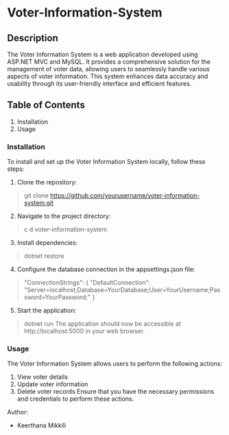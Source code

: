 # Voter-Information-System

## Description
The Voter Information System is a web application developed using ASP.NET MVC and MySQL. It provides a comprehensive solution for the management of voter data, allowing users to seamlessly handle various aspects of voter information. This system enhances data accuracy and usability through its user-friendly interface and efficient features.

## Table of Contents
1. Installation
2. Usage


### Installation
To install and set up the Voter Information System locally, follow these steps:
1. Clone the repository:

> git clone https://github.com/yourusername/voter-information-system.git

2. Navigate to the project directory:
>c d voter-information-system

3. Install dependencies:
> dotnet restore

4. Configure the database connection in the appsettings.json file:

> "ConnectionStrings": {
  "DefaultConnection": "Server=localhost;Database=YourDatabase;User=YourUsername;Password=YourPassword;"
}

5. Start the application:

> dotnet run
The application should now be accessible at http://localhost:5000 in your web browser.

### Usage
The Voter Information System allows users to perform the following actions:

1. View voter details
2. Update voter information
3. Delete voter records
Ensure that you have the necessary permissions and credentials to perform these actions.


Author:  
- Keerthana Mikkili